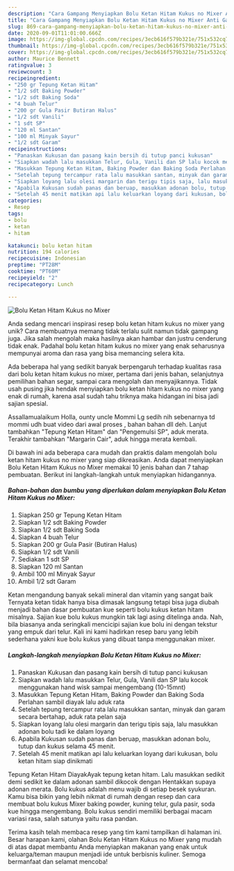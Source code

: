 ```yaml
---
description: "Cara Gampang Menyiapkan Bolu Ketan Hitam Kukus no Mixer Anti Gagal"
title: "Cara Gampang Menyiapkan Bolu Ketan Hitam Kukus no Mixer Anti Gagal"
slug: 869-cara-gampang-menyiapkan-bolu-ketan-hitam-kukus-no-mixer-anti-gagal
date: 2020-09-01T11:01:00.666Z
image: https://img-global.cpcdn.com/recipes/3ecb616f579b321e/751x532cq70/bolu-ketan-hitam-kukus-no-mixer-foto-resep-utama.jpg
thumbnail: https://img-global.cpcdn.com/recipes/3ecb616f579b321e/751x532cq70/bolu-ketan-hitam-kukus-no-mixer-foto-resep-utama.jpg
cover: https://img-global.cpcdn.com/recipes/3ecb616f579b321e/751x532cq70/bolu-ketan-hitam-kukus-no-mixer-foto-resep-utama.jpg
author: Maurice Bennett
ratingvalue: 3
reviewcount: 3
recipeingredient:
- "250 gr Tepung Ketan Hitam"
- "1/2 sdt Baking Powder"
- "1/2 sdt Baking Soda"
- "4 buah Telur"
- "200 gr Gula Pasir Butiran Halus"
- "1/2 sdt Vanili"
- "1 sdt SP"
- "120 ml Santan"
- "100 ml Minyak Sayur"
- "1/2 sdt Garam"
recipeinstructions:
- "Panaskan Kukusan dan pasang kain bersih di tutup panci kukusan"
- "Siapkan wadah lalu masukkan Telur, Gula, Vanili dan SP lalu kocok menggunakan hand wisk sampai mengembang (10-15mnt)"
- "Masukkan Tepung Ketan Hitam, Baking Powder dan Baking Soda Perlahan sambil diayak lalu aduk rata"
- "Setelah tepung tercampur rata lalu masukkan santan, minyak dan garam secara bertahap, aduk rata pelan saja"
- "Siapkan loyang lalu olesi margarin dan terigu tipis saja, lalu masukkan adonan bolu tadi ke dalam loyang"
- "Apabila Kukusan sudah panas dan beruap, masukkan adonan bolu, tutup dan kukus selama 45 menit."
- "Setelah 45 menit matikan api lalu keluarkan loyang dari kukusan, bolu ketan hitam siap dinikmati"
categories:
- Resep
tags:
- bolu
- ketan
- hitam

katakunci: bolu ketan hitam 
nutrition: 194 calories
recipecuisine: Indonesian
preptime: "PT28M"
cooktime: "PT60M"
recipeyield: "2"
recipecategory: Lunch

---
```



![Bolu Ketan Hitam Kukus no Mixer](https://img-global.cpcdn.com/recipes/3ecb616f579b321e/751x532cq70/bolu-ketan-hitam-kukus-no-mixer-foto-resep-utama.jpg)

Anda sedang mencari inspirasi resep bolu ketan hitam kukus no mixer yang unik? Cara membuatnya memang tidak terlalu sulit namun tidak gampang juga. Jika salah mengolah maka hasilnya akan hambar dan justru cenderung tidak enak. Padahal bolu ketan hitam kukus no mixer yang enak seharusnya mempunyai aroma dan rasa yang bisa memancing selera kita.

Ada beberapa hal yang sedikit banyak berpengaruh terhadap kualitas rasa dari bolu ketan hitam kukus no mixer, pertama dari jenis bahan, selanjutnya pemilihan bahan segar, sampai cara mengolah dan menyajikannya. Tidak usah pusing jika hendak menyiapkan bolu ketan hitam kukus no mixer yang enak di rumah, karena asal sudah tahu triknya maka hidangan ini bisa jadi sajian spesial.

Assallamualaikum Holla, ounty uncle Mommi Lg sedih nih sebenarnya td mommi udh buat video dari awal proses , bahan bahan dll deh. Lanjut tambahkan &#34;Tepung Ketan Hitam&#34; dan &#34;Pengemulsi SP&#34;, aduk merata. Terakhir tambahkan &#34;Margarin Cair&#34;, aduk hingga merata kembali.


Di bawah ini ada beberapa cara mudah dan praktis dalam mengolah bolu ketan hitam kukus no mixer yang siap dikreasikan. Anda dapat menyiapkan Bolu Ketan Hitam Kukus no Mixer memakai 10 jenis bahan dan 7 tahap pembuatan. Berikut ini langkah-langkah untuk menyiapkan hidangannya.

<!--inarticleads1-->

##### Bahan-bahan dan bumbu yang diperlukan dalam menyiapkan Bolu Ketan Hitam Kukus no Mixer:

1. Siapkan 250 gr Tepung Ketan Hitam
1. Siapkan 1/2 sdt Baking Powder
1. Siapkan 1/2 sdt Baking Soda
1. Siapkan 4 buah Telur
1. Siapkan 200 gr Gula Pasir (Butiran Halus)
1. Siapkan 1/2 sdt Vanili
1. Sediakan 1 sdt SP
1. Siapkan 120 ml Santan
1. Ambil 100 ml Minyak Sayur
1. Ambil 1/2 sdt Garam


Ketan mengandung banyak sekali mineral dan vitamin yang sangat baik Ternyata ketan tidak hanya bisa dimasak langsung tetapi bisa juga diubah menjadi bahan dasar pembuatan kue seperti bolu kukus ketan hitam misalnya. Sajian kue bolu kukus mungkin tak lagi asing ditelinga anda. Nah, bila biasanya anda seringkali mencicipi sajian kue bolu ini dengan tekstur yang empuk dari telur. Kali ini kami hadirkan resep baru yang lebih sederhana yakni kue bolu kukus yang dibuat tanpa menggunakan mixer. 

<!--inarticleads2-->

##### Langkah-langkah menyiapkan Bolu Ketan Hitam Kukus no Mixer:

1. Panaskan Kukusan dan pasang kain bersih di tutup panci kukusan
1. Siapkan wadah lalu masukkan Telur, Gula, Vanili dan SP lalu kocok menggunakan hand wisk sampai mengembang (10-15mnt)
1. Masukkan Tepung Ketan Hitam, Baking Powder dan Baking Soda Perlahan sambil diayak lalu aduk rata
1. Setelah tepung tercampur rata lalu masukkan santan, minyak dan garam secara bertahap, aduk rata pelan saja
1. Siapkan loyang lalu olesi margarin dan terigu tipis saja, lalu masukkan adonan bolu tadi ke dalam loyang
1. Apabila Kukusan sudah panas dan beruap, masukkan adonan bolu, tutup dan kukus selama 45 menit.
1. Setelah 45 menit matikan api lalu keluarkan loyang dari kukusan, bolu ketan hitam siap dinikmati


Tepung Ketan Hitam DiayakAyak tepung ketan hitam. Lalu masukkan sedikit demi sedikit ke dalam adonan sambil dikocok dengan Hentakkan supaya adonan merata. Bolu kukus adalah menu wajib di setiap besek syukuran. Kamu bisa bikin yang lebih nikmat di rumah dengan resep dan cara membuat bolu kukus Mixer baking powder, kuning telur, gula pasir, soda kue hingga mengembang. Bolu kukus sendiri memiliki berbagai macam variasi rasa, salah satunya yaitu rasa pandan. 

Terima kasih telah membaca resep yang tim kami tampilkan di halaman ini. Besar harapan kami, olahan Bolu Ketan Hitam Kukus no Mixer yang mudah di atas dapat membantu Anda menyiapkan makanan yang enak untuk keluarga/teman maupun menjadi ide untuk berbisnis kuliner. Semoga bermanfaat dan selamat mencoba!
